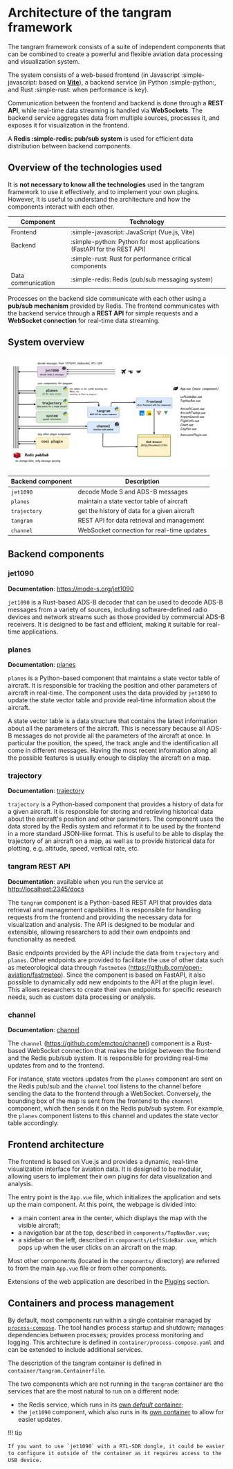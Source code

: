 # Architecture of the tangram framework

The tangram framework consists of a suite of independent components that can be combined to create a powerful and flexible aviation data processing and visualization system.

The system consists of a web-based frontend (in Javascript :simple-javascript: based on [**Vite**](https://vite.dev/)), a backend service (in Python :simple-python:, and Rust :simple-rust: when performance is key).

Communication between the frontend and backend is done through a **REST API**, while real-time data streaming is handled via **WebSockets**. The backend service aggregates data from multiple sources, processes it, and exposes it for visualization in the frontend.

A **Redis :simple-redis: pub/sub system** is used for efficient data distribution between backend components.

## Overview of the technologies used

It is **not necessary to know all the technologies** used in the tangram framework to use it effectively, and to implement your own plugins. However, it is useful to understand the architecture and how the components interact with each other.

| Component          | Technology                                                              |
| ------------------ | ----------------------------------------------------------------------- |
| Frontend           | :simple-javascript: JavaScript (Vue.js, Vite)                           |
| Backend            | :simple-python: Python for most applications (FastAPI for the REST API) |
|                    | :simple-rust: Rust for performance critical components                  |
| Data communication | :simple-redis: Redis (pub/sub messaging system)                         |

Processes on the backend side communicate with each other using a **pub/sub mechanism** provided by Redis. The frontend communicates with the backend service through a **REST API** for simple requests and a **WebSocket connection** for real-time data streaming.

## System overview

![tangram architecture](../screenshot/tangram_diagram.png)

| **Backend component** | **Description**                              |
| --------------------- | -------------------------------------------- |
| `jet1090`             | decode Mode S and ADS-B messages             |
| `planes`              | maintain a state vector table of aircraft    |
| `trajectory`          | get the history of data for a given aircraft |
| `tangram`             | REST API for data retrieval and management   |
| `channel`             | WebSocket connection for real-time updates   |

## Backend components

### jet1090

**Documentation**: <https://mode-s.org/jet1090>

`jet1090` is a Rust-based ADS-B decoder that can be used to decode ADS-B messages from a variety of sources, including software-defined radio devices and network streams such as those provided by commercial ADS-B receivers. It is designed to be fast and efficient, making it suitable for real-time applications.

### planes

**Documentation**: [planes](planes.md)

`planes` is a Python-based component that maintains a state vector table of aircraft. It is responsible for tracking the position and other parameters of aircraft in real-time. The component uses the data provided by `jet1090` to update the state vector table and provide real-time information about the aircraft.

A state vector table is a data structure that contains the latest information about all the parameters of the aircraft. This is necessary because all ADS-B messages do not provide all the parameters of the aircraft at once. In particular the position, the speed, the track angle and the identification all come in different messages. Having the most recent information along all the possible features is usually enough to display the aircraft on a map.

### trajectory

**Documentation**: [trajectory](trajectory.md)

`trajectory` is a Python-based component that provides a history of data for a given aircraft. It is responsible for storing and retrieving historical data about the aircraft's position and other parameters. The component uses the data stored by the Redis system and reformat it to be used by the frontend in a more standard JSON-like format. This is useful to be able to display the trajectory of an aircraft on a map, as well as to provide historical data for plotting, e.g. altitude, speed, vertical rate, etc.

### tangram REST API

**Documentation**: available when you run the service at <http://localhost:2345/docs>

The `tangram` component is a Python-based REST API that provides data retrieval and management capabilities. It is responsible for handling requests from the frontend and providing the necessary data for visualization and analysis. The API is designed to be modular and extensible, allowing researchers to add their own endpoints and functionality as needed.

Basic endpoints provided by the API include the data from `trajectory` and `planes`. Other endpoints are provided to facilitate the use of other data such as meteorological data through `fastmeteo` (<https://github.com/open-aviation/fastmeteo>). Since the component is based on FastAPI, it also possible to dynamically add new endpoints to the API at the plugin level. This allows researchers to create their own endpoints for specific research needs, such as custom data processing or analysis.

### channel

**Documentation**: [channel](channel.md)

The `channel` (<https://github.com/emctoo/channel>) component is a Rust-based WebSocket connection that makes the bridge between the frontend and the Redis pub/sub system. It is responsible for providing real-time updates from and to the frontend.

For instance, state vectors updates from the `planes` component are sent on the Redis pub/sub and the `channel` tool listens to the channel before sending the data to the frontend through a WebSocket. Conversely, the bounding box of the map is sent from the frontend to the `channel` component, which then sends it on the Redis pub/sub system. For example, the `planes` component listens to this channel and updates the state vector table accordingly.

## Frontend architecture

The frontend is based on Vue.js and provides a dynamic, real-time visualization interface for aviation data. It is designed to be modular, allowing users to implement their own plugins for data visualization and analysis.

The entry point is the `App.vue` file, which initializes the application and sets up the main component. At this point, the webpage is divided into:

- a main content area in the center, which displays the map with the visible aircraft;
- a navigation bar at the top, described in `components/TopNavBar.vue`;
- a sidebar on the left, described in `components/LeftSideBar.vue`, which pops up when the user clicks on an aircraft on the map.

Most other components (located in the `components/` directory) are referred to from the main `App.vue` file or from other components.

Extensions of the web application are described in the [Plugins](../plugins/index.md) section.

## Containers and process management

By default, most components run within a single container managed by [`process-compose`](https://github.com/F1bonacc1/process-compose). The tool handles process startup and shutdown; manages dependencies between processes; provides process monitoring and logging.
This architecture is defined in `container/process-compose.yaml` and can be extended to include additional services.

The description of the tangram container is defined in `container/tangram.Containerfile`.

The two components which are not running in the `tangram` container are the services that are the most natural to run on a different node:

- the Redis service, which runs in its [own _default_ container](https://hub.docker.com/_/redis);
- the `jet1090` component, which also runs in its [own container](https://ghcr.io/xoolive/jet1090) to allow for easier updates.

!!! tip

    If you want to use `jet1090` with a RTL-SDR dongle, it could be easier to configure it outside of the container as it requires access to the USB device.
